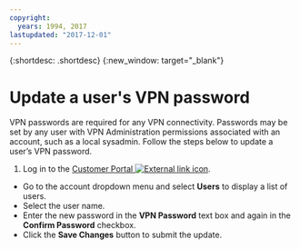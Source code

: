 ```yaml
---
copyright:
  years: 1994, 2017
lastupdated: "2017-12-01"
---
```


{:shortdesc: .shortdesc}
{:new_window: target="_blank"}

# Update a user's VPN password

VPN passwords are required for any VPN connectivity. Passwords may be set by any user with VPN Administration permissions associated with an account, such as a local sysadmin. Follow the steps below to update a user’s VPN password.

1. Log in to the [Customer Portal ![External link icon](../../icons/launch-glyph.svg "External link icon")](https://control.softlayer.com/).
* Go to the account dropdown menu and select **Users** to display a list of users.
* Select the user name.
* Enter the new password in the **VPN Password** text box and again in the **Confirm Password** checkbox.
* Click the **Save Changes** button to submit the update.
